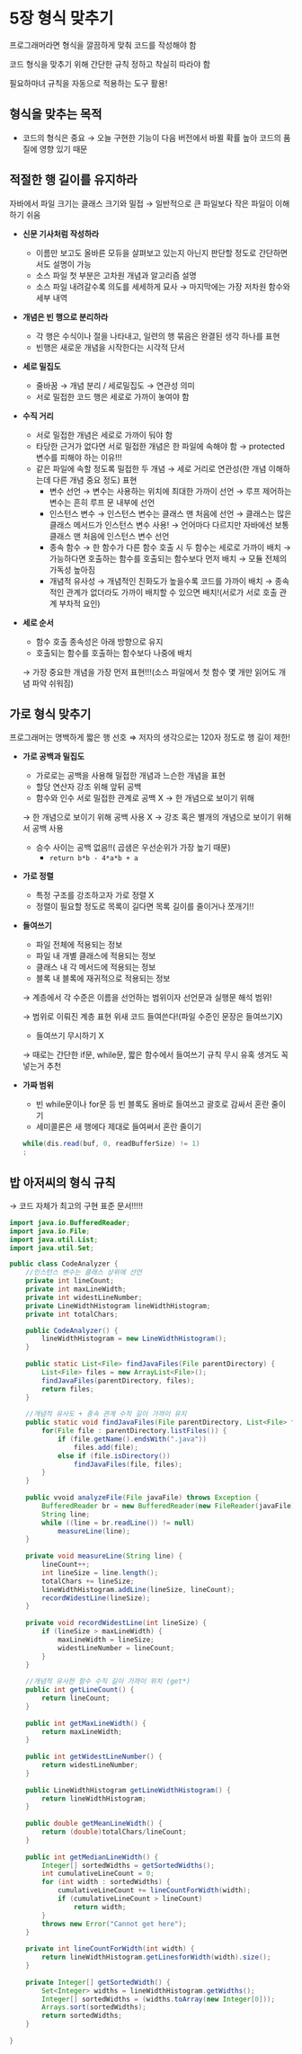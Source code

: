 # 5장 형식 맞추기

프로그래머라면 형식을 깔끔하게 맞춰 코드를 작성해야 함

코드 형식을 맞추기 위해 간단한 규칙 정하고 착실히 따라야 함

필요하마녀 규칙을 자동으로 적용하는 도구 활용!

## 형식을 맞추는 목적

- 코드의 형식은 중요
→ 오늘 구현한 기능이 다음 버전에서 바뀔 확률 높아 코드의 품질에 영향 있기 때문

## 적절한 행 길이를 유지하라

자바에서 파일 크기는 클래스 크기와 밀접
→ 일반적으로 큰 파일보다 작은 파일이 이해하기 쉬움

- **신문 기사처럼 작성하라**
    - 이름만 보고도 올바른 모듀을 살펴보고 있는지 아닌지 판단할 정도로  간단하면서도 설명이 가능
    - 소스 파일 첫 부분은 고차원 개념과 알고리즘 설명
    - 소스 파일 내려갈수록 의도를 세세하게 묘사 → 마지막에는 가장 저차원 함수와 세부 내역
- **개념은 빈 행으로 분리하라**
    - 각 행은 수식이나 절을 나타내고, 일련의 행 묶음은 완결된 생각 하나를 표현
    - 빈행은 새로운 개념을 시작한다는 시각적 단서
- **세로 밀집도**
    - 줄바꿈 → 개념 분리 / 세로밀집도 → 연관성 의미
    - 서로 밀접한 코드 행은 세로로 가까이 놓여야 함
- **수직 거리**
    - 서로 밀접한 개념은 세로로 가까이 둬야 함
    - 타당한 근거가 없다면 서로 밀접한 개념은 한 파일에 속해야 함
    → protected 변수를 피해야 하는 이유!!!
    - 같은 파일에 속할 정도록 밀접한 두 개념 → 세로 거리로 연관성(한 개념 이해하는데 다른 개념 중요 정도) 표현
        - 변수 선언 
        → 변수는 사용하는 위치에 최대한 가까이 선언
        → 루프 제어하는 변수는 흔히 루프 문 내부에 선언
        - 인스턴스 변수
        → 인스턴스 변수는 클래스 맨 처음에 선언
        → 클래스는 많은 클래스 메서드가 인스턴스 변수 사용!
        → 언어마다 다르지만 자바에선 보통 클래스 맨 처음에 인스턴스 변수 선언
        - 종속 함수
        → 한 함수가 다른 함수 호출 시 두 함수는 세로로 가까이 배치
        → 가능하다면 호출하는 함수를 호출되는 함수보다 먼저 배치
        → 모듈 전체의 가독성 높아짐
        - 개념적 유사성
        → 개념적인 친화도가 높을수록 코드를 가까이 배치
        → 종속적인 관계가 없더라도 가까이 배치할 수 있으면 배치!(서로가 서로 호출 관계 부차적 요인)
- **세로 순서**
    - 함수 호출 종속성은 아래 방향으로 유지
    - 호출되는 함수를 호출하는 함수보다 나중에 배치

    → 가장 중요한 개념을 가장 먼저 표현!!!(소스 파일에서 첫 함수 몇 개만 읽어도 개념 파악 쉬워짐)

## 가로 형식 맞추기

프로그래머는 명백하게 짧은 행 선호 ⇒ 저자의 생각으로는 120자 정도로 행 길이 제한!

- **가로 공백과 밀집도**
    - 가로로는 공백을 사용해 밀접한 개념과 느슨한 개념을 표현
    - 할당 연산자 강조 위해 앞뒤 공백
    - 함수와 인수 서로 밀접한 관계로 공백 X → 한 개념으로 보이기 위해

    → 한 개념으로 보이기 위해 공백 사용 X
    → 강조 혹은 별개의 개념으로 보이기 위해서 공백 사용

    - 승수 사이는 공백 없음!!( 곱샘은 우선순위가 가장 높기 때문)
        - `return b*b - 4*a*b + a`
- **가로 정렬**
    - 특정 구조를 강조하고자 가로 정렬 X
    - 정렬이 필요할 정도로 목록이 길다면 목록 길이를 줄이거나 쪼개기!!
- **들여쓰기**
    - 파일 전체에 적용되는 정보
    - 파일 내 개별 클래스에 적용되는 정보
    - 클래스 내 각 메서드에 적용되는 정보
    - 블록 내 블록에 재귀적으로 적용되는 정보

    → 계층에서 각 수준은 이름을 선언하는 범위이자 선언문과 실행문 해석 범위!

    → 범위로 이뤄진 계층 표현 위새 코드 들여쓴다!(파일 수준인 문장은 들여쓰기X)

    - 들여쓰기 무시하기 X

    → 때로는 간단한 if문, while문, 짧은 함수에서 들여쓰기 규칙 무시 유혹 생겨도 꼭 넣는거 추천

- **가짜 범위**
    - 빈 while문이나 for문 등 빈 블록도 올바로 들여쓰고 괄호로 감싸서 혼란 줄이기
    - 세미콜론은 새 행에다 제대로 들여써서 혼란 줄이기

    ```java
    while(dis.read(buf, 0, readBufferSize) != 1)
    ;
    ```

## 밥 아저씨의 형식 규칙

→ 코드 자체가 최고의 구현 표준 문서!!!!!

```java
import java.io.BufferedReader;
import java.io.File;
import java.util.List;
import java.util.Set;

public class CodeAnalyzer {
	//인스턴스 변수는 클래스 상위에 선언
	private int lineCount;
	private int maxLineWidth;
	private int widestLineNumber;
	private LineWidthHistogram lineWidthHistogram;
	private int totalChars;

	public CodeAnalyzer() {
		lineWidthHistogram = new LineWidthHistogram();
	}
	
	public static List<File> findJavaFiles(File parentDirectory) {
		List<File> files = new ArrayList<File>();
		findJavaFiles(parentDirectory, files);
		return files;
	}
	
	//개념적 유사도 + 종속 관계 수직 길이 가까이 유지
	public static void findJavaFiles(File parentDirectory, List<File> files) {
		for(File file : parentDirectory.listFiles()) {
			if (file.getName().endsWith(".java"))
				files.add(file);
			else if (file.isDirectory())
				findJavaFiles(file, files);
		}
	}
	
	public vvoid analyzeFile(File javaFile) throws Exception {
		BufferedReader br = new BufferedReader(new FileReader(javaFile));
		String line;
		while ((line = br.readLine()) != null)
			measureLine(line);
	}
	
	private void measureLine(String line) {
		lineCount++;
		int lineSize = line.length();
		totalChars += lineSize;
		lineWidthHistogram.addLine(lineSize, lineCount);
		recordWidestLine(lineSize);
	}
	
	private void recordWidestLine(int lineSize) {
		if (lineSize > maxLineWidth) {
			maxLineWidth = lineSize;
			widestLineNumber = lineCount;
		}
	}
	
	//개념적 유사한 함수 수직 길이 가까이 위치 (get*)
	public int getLineCount() {
		return lineCount;
	}
	
	public int getMaxLineWidth() {
		return maxLineWidth;
	}
	
	public int getWidestLineNumber() {
		return widestLineNumber;
	}
	
	public LineWidthHistogram getLineWidthHistogram() {
		return lineWidthHistogram;
	}
	
	public double getMeanLineWidth() {
		return (double)totalChars/lineCount;
	}
	
	public int getMedianLineWidth() {
		Integer[] sortedWidths = getSortedWidths();
		int cumulativeLineCount = 0;
		for (int width : sortedWidths) {
			cumulativeLineCount += lineCountForWidth(width);
			if (cumulativeLineCount > lineCount)
				return width;			
		}
		throws new Error("Cannot get here");
	}
	
	private int lineCountForWidth(int width) {
		return lineWidthHistogram.getLinesforWidth(width).size();
	}
	
	private Integer[] getSortedWidth() {
		Set<Integer> widths = lineWidthHistogram.getWidths();
		Integer[] sortedWidths = (widths.toArray(new Integer[0]));
		Arrays.sort(sortedWidths);
		return sortedWidths;
	}
	
}
```